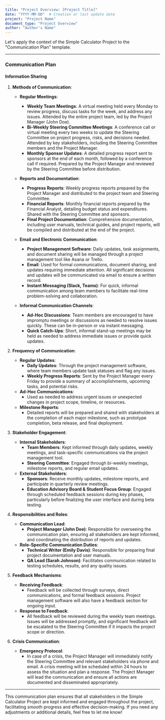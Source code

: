 ```yaml
---
title: "Project Overview: [Project Title]"
date: "YYYY-MM-DD"  # Creation or last update date
project: "Project Name"
document_type: "Project Overview"
author: "Author's Name"
---
```

Let's apply the context of the Simple Calculator Project to the "Communication Plan" template.

---

### Communication Plan

#### Information Sharing

1. **Methods of Communication**:
   - **Regular Meetings**:
     - **Weekly Team Meetings**: A virtual meeting held every Monday to review progress, discuss tasks for the week, and address any issues. Attended by the entire project team, led by the Project Manager (John Doe).
     - **Bi-Weekly Steering Committee Meetings**: A conference call or virtual meeting every two weeks to update the Steering Committee on project progress, risks, and decisions needed. Attended by key stakeholders, including the Steering Committee members and the Project Manager.
     - **Monthly Sponsor Updates**: A detailed progress report sent to sponsors at the end of each month, followed by a conference call if required. Prepared by the Project Manager and reviewed by the Steering Committee before distribution.

   - **Reports and Documentation**:
     - **Progress Reports**: Weekly progress reports prepared by the Project Manager and distributed to the project team and Steering Committee.
     - **Financial Reports**: Monthly financial reports prepared by the Financial Analyst, detailing budget status and expenditures. Shared with the Steering Committee and sponsors.
     - **Final Project Documentation**: Comprehensive documentation, including user manuals, technical guides, and project reports, will be compiled and distributed at the end of the project.

   - **Email and Electronic Communication**:
     - **Project Management Software**: Daily updates, task assignments, and document sharing will be managed through a project management tool like Asana or Trello.
     - **Email**: Used for formal communications, document sharing, and updates requiring immediate attention. All significant decisions and updates will be communicated via email to ensure a written record.
     - **Instant Messaging (Slack, Teams)**: For quick, informal communication among team members to facilitate real-time problem-solving and collaboration.

   - **Informal Communication Channels**:
     - **Ad-Hoc Discussions**: Team members are encouraged to have impromptu meetings or discussions as needed to resolve issues quickly. These can be in-person or via instant messaging.
     - **Quick Catch-Ups**: Short, informal stand-up meetings may be held as needed to address immediate issues or provide quick updates.

2. **Frequency of Communication**:
   - **Regular Updates**: 
     - **Daily Updates**: Through the project management software, where team members update task statuses and flag any issues.
     - **Weekly Progress Reports**: Sent by the Project Manager every Friday to provide a summary of accomplishments, upcoming tasks, and potential risks.
   - **Ad-Hoc Communications**:
     - Used as needed to address urgent issues or unexpected changes in project scope, timeline, or resources.
   - **Milestone Reports**:
     - Detailed reports will be prepared and shared with stakeholders at the completion of each major milestone, such as prototype completion, beta release, and final deployment.

3. **Stakeholder Engagement**:
   - **Internal Stakeholders**:
     - **Team Members**: Kept informed through daily updates, weekly meetings, and task-specific communications via the project management tool.
     - **Steering Committee**: Engaged through bi-weekly meetings, milestone reports, and regular email updates.
   - **External Stakeholders**:
     - **Sponsors**: Receive monthly updates, milestone reports, and participate in quarterly review meetings.
     - **Education Advisory Board & Student Focus Group**: Engaged through scheduled feedback sessions during key phases, particularly before finalizing the user interface and during beta testing.

4. **Responsibilities and Roles**:
   - **Communication Lead**: 
     - **Project Manager (John Doe)**: Responsible for overseeing the communication plan, ensuring all stakeholders are kept informed, and coordinating the distribution of reports and updates.
   - **Role-Specific Communication Duties**:
     - **Technical Writer (Emily Davis)**: Responsible for preparing final project documentation and user manuals.
     - **QA Lead (Sarah Johnson)**: Facilitates communication related to testing schedules, results, and any quality issues.

5. **Feedback Mechanisms**:
   - **Receiving Feedback**:
     - Feedback will be collected through surveys, direct communications, and formal feedback sessions. Project management software will also have a feedback section for ongoing input.
   - **Response to Feedback**:
     - All feedback will be reviewed during the weekly team meetings. Issues will be addressed promptly, and significant feedback will be escalated to the Steering Committee if it impacts the project scope or direction.

6. **Crisis Communication**:
   - **Emergency Protocol**:
     - In case of a crisis, the Project Manager will immediately notify the Steering Committee and relevant stakeholders via phone and email. A crisis meeting will be scheduled within 24 hours to assess the situation and plan a response. The Project Manager will lead the communication and ensure all actions are documented and disseminated appropriately.

---

This communication plan ensures that all stakeholders in the Simple Calculator Project are kept informed and engaged throughout the project, facilitating smooth progress and effective decision-making. If you need any adjustments or additional details, feel free to let me know!